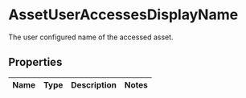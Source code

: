 

# AssetUserAccessesDisplayName

The user configured name of the accessed asset.

## Properties

| Name | Type | Description | Notes |
|------------ | ------------- | ------------- | -------------|



